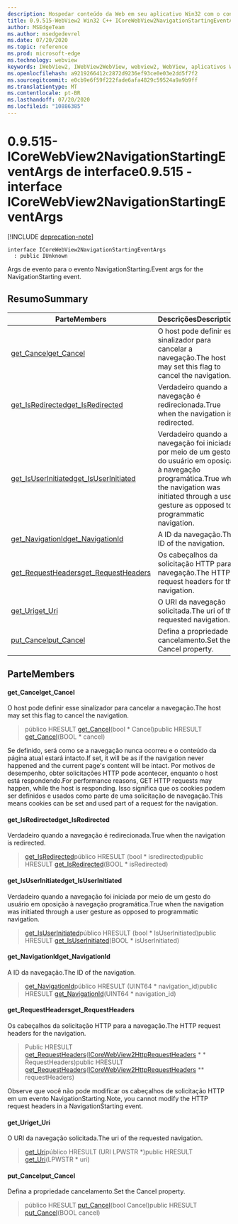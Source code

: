 ```yaml
---
description: Hospedar conteúdo da Web em seu aplicativo Win32 com o controle WebView2 do Microsoft Edge
title: 0.9.515-WebView2 Win32 C++ ICoreWebView2NavigationStartingEventArgs
author: MSEdgeTeam
ms.author: msedgedevrel
ms.date: 07/20/2020
ms.topic: reference
ms.prod: microsoft-edge
ms.technology: webview
keywords: IWebView2, IWebView2WebView, webview2, WebView, aplicativos Win32, Win32, Edge, ICoreWebView2, ICoreWebView2Controller, controle do navegador, HTML Edge
ms.openlocfilehash: a9219266412c2872d9236ef93ce0e03e2dd5f7f2
ms.sourcegitcommit: e0cb9e6f59f222fade6afa4829c59524a9a9b9ff
ms.translationtype: MT
ms.contentlocale: pt-BR
ms.lasthandoff: 07/20/2020
ms.locfileid: "10886385"
---
```

# <span data-ttu-id="17f98-104">0.9.515-ICoreWebView2NavigationStartingEventArgs de interface</span><span class="sxs-lookup"><span data-stu-id="17f98-104">0.9.515 - interface ICoreWebView2NavigationStartingEventArgs</span></span> 

[!INCLUDE [deprecation-note](../../includes/deprecation-note.md)]

```
interface ICoreWebView2NavigationStartingEventArgs
  : public IUnknown
```

<span data-ttu-id="17f98-105">Args de evento para o evento NavigationStarting.</span><span class="sxs-lookup"><span data-stu-id="17f98-105">Event args for the NavigationStarting event.</span></span>

## <span data-ttu-id="17f98-106">Resumo</span><span class="sxs-lookup"><span data-stu-id="17f98-106">Summary</span></span>

 <span data-ttu-id="17f98-107">Parte</span><span class="sxs-lookup"><span data-stu-id="17f98-107">Members</span></span>                        | <span data-ttu-id="17f98-108">Descrições</span><span class="sxs-lookup"><span data-stu-id="17f98-108">Descriptions</span></span>
--------------------------------|---------------------------------------------
[<span data-ttu-id="17f98-109">get_Cancel</span><span class="sxs-lookup"><span data-stu-id="17f98-109">get_Cancel</span></span>](#get_cancel) | <span data-ttu-id="17f98-110">O host pode definir esse sinalizador para cancelar a navegação.</span><span class="sxs-lookup"><span data-stu-id="17f98-110">The host may set this flag to cancel the navigation.</span></span>
[<span data-ttu-id="17f98-111">get_IsRedirected</span><span class="sxs-lookup"><span data-stu-id="17f98-111">get_IsRedirected</span></span>](#get_isredirected) | <span data-ttu-id="17f98-112">Verdadeiro quando a navegação é redirecionada.</span><span class="sxs-lookup"><span data-stu-id="17f98-112">True when the navigation is redirected.</span></span>
[<span data-ttu-id="17f98-113">get_IsUserInitiated</span><span class="sxs-lookup"><span data-stu-id="17f98-113">get_IsUserInitiated</span></span>](#get_isuserinitiated) | <span data-ttu-id="17f98-114">Verdadeiro quando a navegação foi iniciada por meio de um gesto do usuário em oposição à navegação programática.</span><span class="sxs-lookup"><span data-stu-id="17f98-114">True when the navigation was initiated through a user gesture as opposed to programmatic navigation.</span></span>
[<span data-ttu-id="17f98-115">get_NavigationId</span><span class="sxs-lookup"><span data-stu-id="17f98-115">get_NavigationId</span></span>](#get_navigationid) | <span data-ttu-id="17f98-116">A ID da navegação.</span><span class="sxs-lookup"><span data-stu-id="17f98-116">The ID of the navigation.</span></span>
[<span data-ttu-id="17f98-117">get_RequestHeaders</span><span class="sxs-lookup"><span data-stu-id="17f98-117">get_RequestHeaders</span></span>](#get_requestheaders) | <span data-ttu-id="17f98-118">Os cabeçalhos da solicitação HTTP para a navegação.</span><span class="sxs-lookup"><span data-stu-id="17f98-118">The HTTP request headers for the navigation.</span></span>
[<span data-ttu-id="17f98-119">get_Uri</span><span class="sxs-lookup"><span data-stu-id="17f98-119">get_Uri</span></span>](#get_uri) | <span data-ttu-id="17f98-120">O URI da navegação solicitada.</span><span class="sxs-lookup"><span data-stu-id="17f98-120">The uri of the requested navigation.</span></span>
[<span data-ttu-id="17f98-121">put_Cancel</span><span class="sxs-lookup"><span data-stu-id="17f98-121">put_Cancel</span></span>](#put_cancel) | <span data-ttu-id="17f98-122">Defina a propriedade cancelamento.</span><span class="sxs-lookup"><span data-stu-id="17f98-122">Set the Cancel property.</span></span>

## <span data-ttu-id="17f98-123">Parte</span><span class="sxs-lookup"><span data-stu-id="17f98-123">Members</span></span>

#### <span data-ttu-id="17f98-124">get_Cancel</span><span class="sxs-lookup"><span data-stu-id="17f98-124">get_Cancel</span></span> 

<span data-ttu-id="17f98-125">O host pode definir esse sinalizador para cancelar a navegação.</span><span class="sxs-lookup"><span data-stu-id="17f98-125">The host may set this flag to cancel the navigation.</span></span>

> <span data-ttu-id="17f98-126">público HRESULT [get_Cancel](#get_cancel)(bool \* Cancel)</span><span class="sxs-lookup"><span data-stu-id="17f98-126">public HRESULT [get_Cancel](#get_cancel)(BOOL \* cancel)</span></span>

<span data-ttu-id="17f98-127">Se definido, será como se a navegação nunca ocorreu e o conteúdo da página atual estará intacto.</span><span class="sxs-lookup"><span data-stu-id="17f98-127">If set, it will be as if the navigation never happened and the current page's content will be intact.</span></span> <span data-ttu-id="17f98-128">Por motivos de desempenho, obter solicitações HTTP pode acontecer, enquanto o host está respondendo.</span><span class="sxs-lookup"><span data-stu-id="17f98-128">For performance reasons, GET HTTP requests may happen, while the host is responding.</span></span> <span data-ttu-id="17f98-129">Isso significa que os cookies podem ser definidos e usados como parte de uma solicitação de navegação.</span><span class="sxs-lookup"><span data-stu-id="17f98-129">This means cookies can be set and used part of a request for the navigation.</span></span>

#### <span data-ttu-id="17f98-130">get_IsRedirected</span><span class="sxs-lookup"><span data-stu-id="17f98-130">get_IsRedirected</span></span> 

<span data-ttu-id="17f98-131">Verdadeiro quando a navegação é redirecionada.</span><span class="sxs-lookup"><span data-stu-id="17f98-131">True when the navigation is redirected.</span></span>

> <span data-ttu-id="17f98-132">[get_IsRedirected](#get_isredirected)público HRESULT (bool \* isredirected)</span><span class="sxs-lookup"><span data-stu-id="17f98-132">public HRESULT [get_IsRedirected](#get_isredirected)(BOOL \* isRedirected)</span></span>

#### <span data-ttu-id="17f98-133">get_IsUserInitiated</span><span class="sxs-lookup"><span data-stu-id="17f98-133">get_IsUserInitiated</span></span> 

<span data-ttu-id="17f98-134">Verdadeiro quando a navegação foi iniciada por meio de um gesto do usuário em oposição à navegação programática.</span><span class="sxs-lookup"><span data-stu-id="17f98-134">True when the navigation was initiated through a user gesture as opposed to programmatic navigation.</span></span>

> <span data-ttu-id="17f98-135">[get_IsUserInitiated](#get_isuserinitiated)público HRESULT (bool \* IsUserInitiated)</span><span class="sxs-lookup"><span data-stu-id="17f98-135">public HRESULT [get_IsUserInitiated](#get_isuserinitiated)(BOOL \* isUserInitiated)</span></span>

#### <span data-ttu-id="17f98-136">get_NavigationId</span><span class="sxs-lookup"><span data-stu-id="17f98-136">get_NavigationId</span></span> 

<span data-ttu-id="17f98-137">A ID da navegação.</span><span class="sxs-lookup"><span data-stu-id="17f98-137">The ID of the navigation.</span></span>

> <span data-ttu-id="17f98-138">[get_NavigationId](#get_navigationid)público HRESULT (UINT64 \* navigation_id)</span><span class="sxs-lookup"><span data-stu-id="17f98-138">public HRESULT [get_NavigationId](#get_navigationid)(UINT64 \* navigation_id)</span></span>

#### <span data-ttu-id="17f98-139">get_RequestHeaders</span><span class="sxs-lookup"><span data-stu-id="17f98-139">get_RequestHeaders</span></span> 

<span data-ttu-id="17f98-140">Os cabeçalhos da solicitação HTTP para a navegação.</span><span class="sxs-lookup"><span data-stu-id="17f98-140">The HTTP request headers for the navigation.</span></span>

> <span data-ttu-id="17f98-141">Public HRESULT [get_RequestHeaders](#get_requestheaders)([ICoreWebView2HttpRequestHeaders](icorewebview2httprequestheaders.md) \* \* RequestHeaders)</span><span class="sxs-lookup"><span data-stu-id="17f98-141">public HRESULT [get_RequestHeaders](#get_requestheaders)([ICoreWebView2HttpRequestHeaders](icorewebview2httprequestheaders.md) \*\* requestHeaders)</span></span>

<span data-ttu-id="17f98-142">Observe que você não pode modificar os cabeçalhos de solicitação HTTP em um evento NavigationStarting.</span><span class="sxs-lookup"><span data-stu-id="17f98-142">Note, you cannot modify the HTTP request headers in a NavigationStarting event.</span></span>

#### <span data-ttu-id="17f98-143">get_Uri</span><span class="sxs-lookup"><span data-stu-id="17f98-143">get_Uri</span></span> 

<span data-ttu-id="17f98-144">O URI da navegação solicitada.</span><span class="sxs-lookup"><span data-stu-id="17f98-144">The uri of the requested navigation.</span></span>

> <span data-ttu-id="17f98-145">[get_Uri](#get_uri)público HRESULT (URI LPWSTR \*)</span><span class="sxs-lookup"><span data-stu-id="17f98-145">public HRESULT [get_Uri](#get_uri)(LPWSTR \* uri)</span></span>

#### <span data-ttu-id="17f98-146">put_Cancel</span><span class="sxs-lookup"><span data-stu-id="17f98-146">put_Cancel</span></span> 

<span data-ttu-id="17f98-147">Defina a propriedade cancelamento.</span><span class="sxs-lookup"><span data-stu-id="17f98-147">Set the Cancel property.</span></span>

> <span data-ttu-id="17f98-148">público HRESULT [put_Cancel](#put_cancel)(bool Cancel)</span><span class="sxs-lookup"><span data-stu-id="17f98-148">public HRESULT [put_Cancel](#put_cancel)(BOOL cancel)</span></span>

